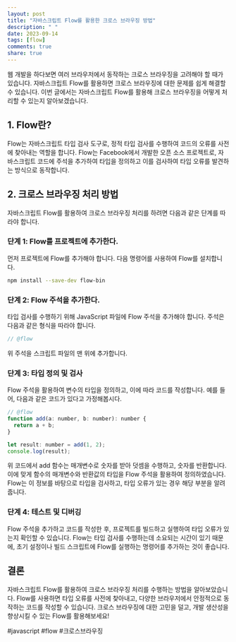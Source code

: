 ```yaml
---
layout: post
title: "자바스크립트 Flow를 활용한 크로스 브라우징 방법"
description: " "
date: 2023-09-14
tags: [flow]
comments: true
share: true
---
```


웹 개발을 하다보면 여러 브라우저에서 동작하는 크로스 브라우징을 고려해야 할 때가 있습니다. 자바스크립트 Flow를 활용하면 크로스 브라우징에 대한 문제를 쉽게 해결할 수 있습니다. 이번 글에서는 자바스크립트 Flow를 활용해 크로스 브라우징을 어떻게 처리할 수 있는지 알아보겠습니다.

## 1. Flow란?

Flow는 자바스크립트 타입 검사 도구로, 정적 타입 검사를 수행하여 코드의 오류를 사전에 찾아내는 역할을 합니다. Flow는 Facebook에서 개발한 오픈 소스 프로젝트로, 자바스크립트 코드에 주석을 추가하여 타입을 정의하고 이를 검사하여 타입 오류를 발견하는 방식으로 동작합니다.

## 2. 크로스 브라우징 처리 방법

자바스크립트 Flow를 활용하여 크로스 브라우징 처리를 하려면 다음과 같은 단계를 따라야 합니다.

### 단계 1: Flow를 프로젝트에 추가한다.

먼저 프로젝트에 Flow를 추가해야 합니다. 다음 명령어를 사용하여 Flow를 설치합니다.

```bash
npm install --save-dev flow-bin
```

### 단계 2: Flow 주석을 추가한다.

타입 검사를 수행하기 위해 JavaScript 파일에 Flow 주석을 추가해야 합니다. 주석은 다음과 같은 형식을 따라야 합니다.

```javascript
// @flow
```

위 주석을 스크립트 파일의 맨 위에 추가합니다.

### 단계 3: 타입 정의 및 검사

Flow 주석을 활용하여 변수의 타입을 정의하고, 이에 따라 코드를 작성합니다. 예를 들어, 다음과 같은 코드가 있다고 가정해봅시다.

```javascript
// @flow
function add(a: number, b: number): number {
  return a + b;
}

let result: number = add(1, 2);
console.log(result);
```

위 코드에서 add 함수는 매개변수로 숫자를 받아 덧셈을 수행하고, 숫자를 반환합니다. 이에 맞게 함수의 매개변수와 반환값의 타입을 Flow 주석을 활용하여 정의하였습니다. Flow는 이 정보를 바탕으로 타입을 검사하고, 타입 오류가 있는 경우 해당 부분을 알려줍니다.

### 단계 4: 테스트 및 디버깅

Flow 주석을 추가하고 코드를 작성한 후, 프로젝트를 빌드하고 실행하여 타입 오류가 있는지 확인할 수 있습니다. Flow는 타입 검사를 수행하는데 소요되는 시간이 있기 때문에, 초기 설정이나 빌드 스크립트에 Flow를 실행하는 명령어를 추가하는 것이 좋습니다.

## 결론

자바스크립트 Flow를 활용하여 크로스 브라우징 처리를 수행하는 방법을 알아보았습니다. Flow를 사용하면 타입 오류를 사전에 찾아내고, 다양한 브라우저에서 안정적으로 동작하는 코드를 작성할 수 있습니다. 크로스 브라우징에 대한 고민을 덜고, 개발 생산성을 향상시킬 수 있는 Flow를 활용해보세요!

#javascript #flow #크로스브라우징